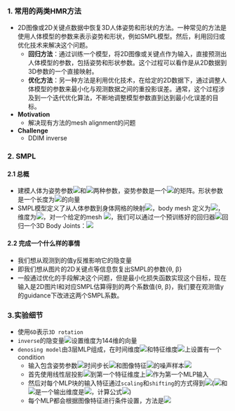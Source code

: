 <a name="Y6ch9"></a>
### 1. 常用的两类HMR方法 
- 2D图像或2D关键点数据中恢复3D人体姿势和形状的方法。一种常见的方法是使用人体模型的参数来表示姿势和形状，例如SMPL模型。然后，利用回归或优化技术来解决这个问题。
   - **回归方法**：通过训练一个模型，将2D图像或关键点作为输入，直接预测出人体模型的参数，包括姿势和形状参数。这个过程可以看作是从2D数据到3D参数的一个直接映射。
   - **优化方法**：另一种方法是利用优化技术，在给定的2D数据下，通过调整人体模型的参数来最小化与观测数据之间的重投影误差。通常，这个过程涉及到一个迭代优化算法，不断地调整模型参数直到达到最小化误差的目标。
- **Motivation**
   - 解决现有方法的mesh alignment的问题
- **Challenge**
   - DDIM inverse 
<a name="IjcEi"></a>
### 2. SMPL
<a name="bEo4R"></a>
#### 2.1 总概

- 建模人体为姿势参数![](https://cdn.nlark.com/yuque/__latex/a4f585090e47f94b9474d28e941f390d.svg#card=math&code=%28pose%29%20%CE%B8&id=Ap2uz)和![](https://cdn.nlark.com/yuque/__latex/7f09e53ea228a8bcc6d9525b08eec922.svg#card=math&code=%28shape%29%20%CE%B2&id=NUHC3)两种参数，姿势参数是一个![](https://cdn.nlark.com/yuque/__latex/1edbd86dead2235483094fb979b3f8aa.svg#card=math&code=24%5Ctimes3&id=jmOdx)的矩阵。形状参数是一个长度为![](https://cdn.nlark.com/yuque/__latex/134c802fc5f0924cf1ea838feeca6c5e.svg#card=math&code=10&id=KTyES)的向量
- SMPL模型定义了从人体参数到身体网格的映射![](https://cdn.nlark.com/yuque/__latex/ed3ee195d1e328a5945627374d2f080d.svg#card=math&code=%5Cmu%20%28%CE%B8%2C%20%CE%B2%29&id=C2CfZ)，body mesh 定义为![](https://cdn.nlark.com/yuque/__latex/6f5dde593f0bc27956e14b5eaec2ed17.svg#card=math&code=M&id=tqbfU)，维度为![](https://cdn.nlark.com/yuque/__latex/bea3af74c42709c7acc62a17f0f3c283.svg#card=math&code=6982%5Ctimes3&id=cqftz)，对一个给定的mesh ![](https://cdn.nlark.com/yuque/__latex/6f5dde593f0bc27956e14b5eaec2ed17.svg#card=math&code=M&id=pnS65)，我们可以通过一个预训练好的回归器![](https://cdn.nlark.com/yuque/__latex/a36915ecf0b5605493f5aeaf1480a9ac.svg#card=math&code=W&id=iLQPH)回归一个3D Body Joints：![](https://cdn.nlark.com/yuque/__latex/c72bfa9f927dc02a3f6010360026ceb3.svg#card=math&code=J%3DWM&id=bEnqS)
<a name="iSL2h"></a>
#### 2.2 完成一个什么样的事情

- 我们想从观测到的值y反推影响它的隐变量
- 即我们想从图片的2D关键点等信息恢复出SMPL的参数{θ, β}
- 一般通过优化的手段解决这个问题，但是最小化损失函数实现这个目标，现在输入是2D图片I和对应SMPL估算得到的两个系数值{θ, β}，我们要在观测值y的guidance下改进这两个SMPL系数。
<a name="EEebx"></a>
### 3.实验细节

- 使用`6D`表示`3D rotation`
- `inverse`的隐变量![](https://cdn.nlark.com/yuque/__latex/48d05334b5b0710d63edb6b4b3ac631c.svg#card=math&code=x_0&id=vi0jE)设置维度为144维的向量
- `denosing model`由3层MLP组成，在时间维度![](https://cdn.nlark.com/yuque/__latex/cead1760d9d5723460c4b8d4028f113a.svg#card=math&code=t&id=pmaZt)和特征维度![](https://cdn.nlark.com/yuque/__latex/79ce3c7a71877c2ff01695e38ade43ca.svg#card=math&code=s&id=fdvlT)上设置有一个condition
   - 输入包含姿势参数![](https://cdn.nlark.com/yuque/__latex/125a97181496f444fc00b132f2b869f1.svg#card=math&code=%CE%B8&id=Sk9tb)时间步长![](https://cdn.nlark.com/yuque/__latex/cead1760d9d5723460c4b8d4028f113a.svg#card=math&code=t&id=muxji)和图像特征![](https://cdn.nlark.com/yuque/__latex/b891664b42113aee13f0bac25eb998e5.svg#card=math&code=c&id=j8Na1)的噪声样本![](https://cdn.nlark.com/yuque/__latex/21c4616d966dca0cdc4d982b04f94933.svg#card=math&code=x_t&id=gpeXc)
   - 首先使用线性层投影![](https://cdn.nlark.com/yuque/__latex/21c4616d966dca0cdc4d982b04f94933.svg#card=math&code=x_t&id=dyPoe)到第一个特征维度上![](https://cdn.nlark.com/yuque/__latex/f21c3e5ed33c1ec90a981a2360d0fcbf.svg#card=math&code=h%5E%7B%281%29%7D&id=L7wup)作为第一个MLP输入
   - 然后对每个MLP块的输入特征通过`scaling`和`shifting`的方式得到![](https://cdn.nlark.com/yuque/__latex/29d6c48f17b081aa85a783db2ba4449d.svg#card=math&code=h%5E%7B%28i%29%7D_%7Bt%7D%3Dt_sh%5E%7B%28i%29%7D%2Bt_b&id=Dd1tE)(![](https://cdn.nlark.com/yuque/__latex/0bf06563362bd1d9af020ad0b1b89857.svg#card=math&code=t_s&id=JX2PQ)和![](https://cdn.nlark.com/yuque/__latex/b03bb17222c6a3ce023dc9c64ff465dd.svg#card=math&code=t_b&id=jsiO7)是一个输出维度是![](https://cdn.nlark.com/yuque/__latex/b26e838a55964360ec43dfaf01a2fb13.svg#card=math&code=2%5Ctimes144&id=RIfxz)，计算公式![](https://cdn.nlark.com/yuque/__latex/ea91a30007f1c3f9e90d58ee68e3e8a0.svg#card=math&code=%28t_s%2Ct_b%29%3DMLP%28%5Cphi%28t%29%29&id=kC1kG)) 
   - 每个MLP都会根据图像特征进行条件设置，方法是![](https://cdn.nlark.com/yuque/__latex/0cb3f07964243731add922f7d0ac3a6e.svg#card=math&code=concate%28h%5E%7B%28i%29%7D%2C%20c%29%29&id=OJXWl)


